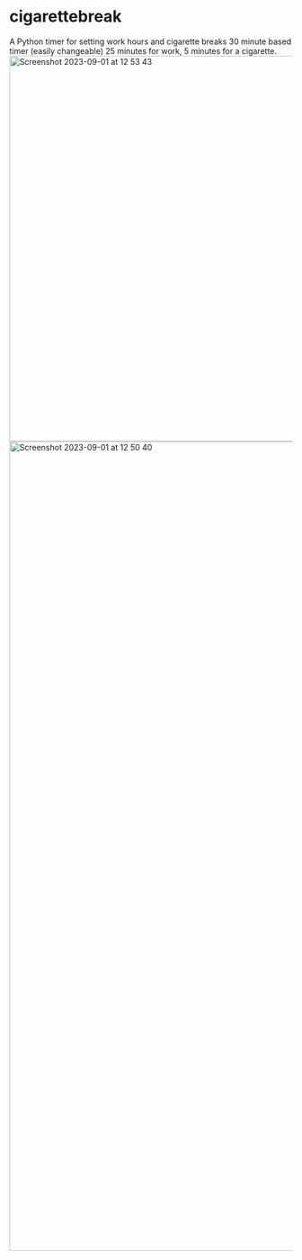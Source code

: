 # cigarettebreak
A Python timer for setting work hours and cigarette breaks
30 minute based timer (easily changeable) 25 minutes for work, 5 minutes for a cigarette.
<img width="686" alt="Screenshot 2023-09-01 at 12 53 43" src="https://github.com/leonhanukaev/cigarettebreak/assets/142434941/3de84727-b5e2-4dc0-b0d6-f385f0ebde06">
<img width="1440" alt="Screenshot 2023-09-01 at 12 50 40" src="https://github.com/leonhanukaev/cigarettebreak/assets/142434941/cc3b1d6b-7587-4cca-9492-858858f8ade6">
